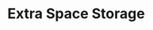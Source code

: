 ---
title: "Extra Space Storage"
url: /kent/extra-space-storage-southeast-272nd-street/
shop: storage rental
---
